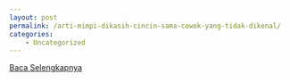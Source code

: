 ```yaml
---
layout: post
permalink: /arti-mimpi-dikasih-cincin-sama-cowok-yang-tidak-dikenal/
categories:
    - Uncategorized
---
```


[Baca Selengkapnya](/02)